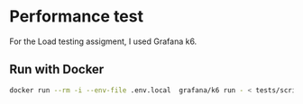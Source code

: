 # Performance test
For the Load testing assigment, I used Grafana k6.


## Run with Docker

```bash
docker run --rm -i --env-file .env.local  grafana/k6 run - < tests/script.js
```
